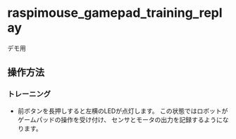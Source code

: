 # raspimouse_gamepad_training_replay
デモ用

## 操作方法

### トレーニング

* 前ボタンを長押しすると左横のLEDが点灯します。
この状態ではロボットがゲームパッドの操作を受け付け、
センサとモータの出力を記録するようになります。
